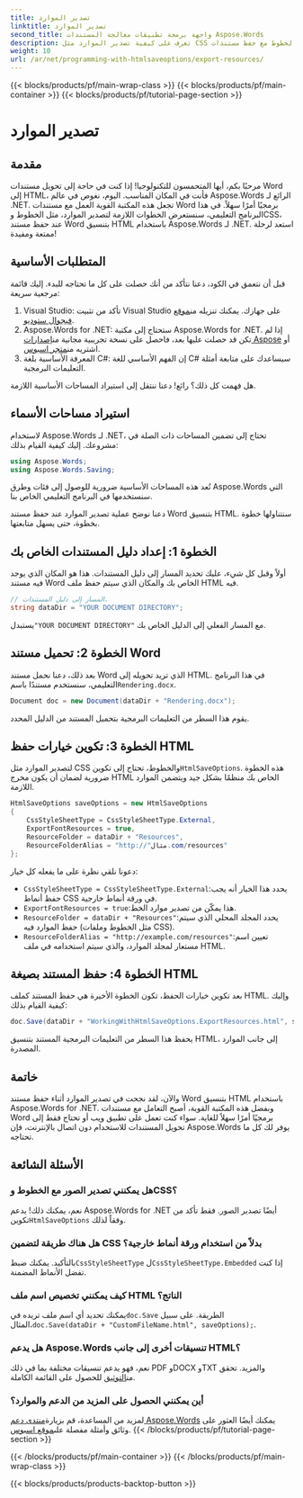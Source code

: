```yaml
---
title: تصدير الموارد
linktitle: تصدير الموارد
second_title: واجهة برمجة تطبيقات معالجة المستندات Aspose.Words
description: تعرف على كيفية تصدير الموارد مثل CSS والخطوط مع حفظ مستندات Word بتنسيق HTML باستخدام Aspose.Words for .NET. اتبع دليلنا خطوة بخطوة.
weight: 10
url: /ar/net/programming-with-htmlsaveoptions/export-resources/
---
```


{{< blocks/products/pf/main-wrap-class >}}
{{< blocks/products/pf/main-container >}}
{{< blocks/products/pf/tutorial-page-section >}}

# تصدير الموارد

## مقدمة

مرحبًا بكم، أيها المتحمسون للتكنولوجيا! إذا كنت في حاجة إلى تحويل مستندات Word إلى HTML، فأنت في المكان المناسب. اليوم، نغوص في عالم Aspose.Words الرائع لـ .NET. تجعل هذه المكتبة القوية العمل مع مستندات Word برمجيًا أمرًا سهلاً. في هذا البرنامج التعليمي، سنستعرض الخطوات اللازمة لتصدير الموارد، مثل الخطوط وCSS، عند حفظ مستند Word بتنسيق HTML باستخدام Aspose.Words لـ .NET. استعد لرحلة ممتعة ومفيدة!

## المتطلبات الأساسية

قبل أن نتعمق في الكود، دعنا نتأكد من أنك حصلت على كل ما تحتاجه للبدء. إليك قائمة مرجعية سريعة:

1.  Visual Studio: تأكد من تثبيت Visual Studio على جهازك. يمكنك تنزيله من[موقع فيجوال ستوديو](https://visualstudio.microsoft.com/).
2.  Aspose.Words for .NET: ستحتاج إلى مكتبة Aspose.Words for .NET. إذا لم تكن قد حصلت عليها بعد، فاحصل على نسخة تجريبية مجانية من[إصدارات Aspose](https://releases.aspose.com/words/net/) أو اشتريه من[متجر اسبوس](https://purchase.aspose.com/buy).
3. المعرفة الأساسية بلغة C#: إن الفهم الأساسي للغة C# سيساعدك على متابعة أمثلة التعليمات البرمجية.

هل فهمت كل ذلك؟ رائع! دعنا ننتقل إلى استيراد المساحات الأساسية اللازمة.

## استيراد مساحات الأسماء

لاستخدام Aspose.Words لـ .NET، تحتاج إلى تضمين المساحات ذات الصلة في مشروعك. إليك كيفية القيام بذلك:

```csharp
using Aspose.Words;
using Aspose.Words.Saving;
```

تُعد هذه المساحات الأساسية ضرورية للوصول إلى فئات وطرق Aspose.Words التي سنستخدمها في البرنامج التعليمي الخاص بنا.

دعنا نوضح عملية تصدير الموارد عند حفظ مستند Word بتنسيق HTML. سنتناولها خطوة بخطوة، حتى يسهل متابعتها.

## الخطوة 1: إعداد دليل المستندات الخاص بك

أولاً وقبل كل شيء، عليك تحديد المسار إلى دليل المستندات. هذا هو المكان الذي يوجد فيه مستند Word الخاص بك والمكان الذي سيتم حفظ ملف HTML فيه.

```csharp
// المسار إلى دليل المستندات.
string dataDir = "YOUR DOCUMENT DIRECTORY";
```

 يستبدل`"YOUR DOCUMENT DIRECTORY"` مع المسار الفعلي إلى الدليل الخاص بك.

## الخطوة 2: تحميل مستند Word

 بعد ذلك، دعنا نحمل مستند Word الذي تريد تحويله إلى HTML. في هذا البرنامج التعليمي، سنستخدم مستندًا باسم`Rendering.docx`.

```csharp
Document doc = new Document(dataDir + "Rendering.docx");
```

يقوم هذا السطر من التعليمات البرمجية بتحميل المستند من الدليل المحدد.

## الخطوة 3: تكوين خيارات حفظ HTML

لتصدير الموارد مثل CSS والخطوط، تحتاج إلى تكوين`HtmlSaveOptions`. هذه الخطوة ضرورية لضمان أن يكون مخرج HTML الخاص بك منظمًا بشكل جيد ويتضمن الموارد اللازمة.

```csharp
HtmlSaveOptions saveOptions = new HtmlSaveOptions
{
    CssStyleSheetType = CssStyleSheetType.External,
    ExportFontResources = true,
    ResourceFolder = dataDir + "Resources",
    ResourceFolderAlias = "http://"مثال.com/resources"
};
```

دعونا نلقي نظرة على ما يفعله كل خيار:
- `CssStyleSheetType = CssStyleSheetType.External`:يحدد هذا الخيار أنه يجب حفظ أنماط CSS في ورقة أنماط خارجية.
- `ExportFontResources = true`:هذا يمكّن من تصدير موارد الخط.
- `ResourceFolder = dataDir + "Resources"`:يحدد المجلد المحلي الذي سيتم حفظ الموارد فيه (مثل الخطوط وملفات CSS).
- `ResourceFolderAlias = "http://example.com/resources"`:تعيين اسم مستعار لمجلد الموارد، والذي سيتم استخدامه في ملف HTML.

## الخطوة 4: حفظ المستند بصيغة HTML

بعد تكوين خيارات الحفظ، تكون الخطوة الأخيرة هي حفظ المستند كملف HTML. وإليك كيفية القيام بذلك:

```csharp
doc.Save(dataDir + "WorkingWithHtmlSaveOptions.ExportResources.html", saveOptions);
```

يحفظ هذا السطر من التعليمات البرمجية المستند بتنسيق HTML، إلى جانب الموارد المصدرة.

## خاتمة

والآن، لقد نجحت في تصدير الموارد أثناء حفظ مستند Word بتنسيق HTML باستخدام Aspose.Words for .NET. وبفضل هذه المكتبة القوية، أصبح التعامل مع مستندات Word برمجيًا أمرًا سهلاً للغاية. سواء كنت تعمل على تطبيق ويب أو تحتاج فقط إلى تحويل المستندات للاستخدام دون اتصال بالإنترنت، فإن Aspose.Words يوفر لك كل ما تحتاجه.

## الأسئلة الشائعة

### هل يمكنني تصدير الصور مع الخطوط وCSS؟
 نعم، يمكنك ذلك! يدعم Aspose.Words for .NET أيضًا تصدير الصور. فقط تأكد من تكوين`HtmlSaveOptions` وفقاً لذلك.

### هل هناك طريقة لتضمين CSS بدلاً من استخدام ورقة أنماط خارجية؟
 بالتأكيد. يمكنك ضبط`CssStyleSheetType` ل`CssStyleSheetType.Embedded` إذا كنت تفضل الأنماط المضمنة.

### كيف يمكنني تخصيص اسم ملف HTML الناتج؟
 يمكنك تحديد أي اسم ملف تريده في`doc.Save` الطريقة. على سبيل المثال،`doc.Save(dataDir + "CustomFileName.html", saveOptions);`.

### هل يدعم Aspose.Words تنسيقات أخرى إلى جانب HTML؟
 نعم، فهو يدعم تنسيقات مختلفة بما في ذلك PDF وDOCX وTXT والمزيد. تحقق من[التوثيق](https://reference.aspose.com/words/net/) للحصول على القائمة الكاملة.

### أين يمكنني الحصول على المزيد من الدعم والموارد؟
لمزيد من المساعدة، قم بزيارة[منتدى دعم Aspose.Words](https://forum.aspose.com/c/words/8) يمكنك أيضًا العثور على وثائق وأمثلة مفصلة على[موقع اسبوس](https://reference.aspose.com/words/net/).
{{< /blocks/products/pf/tutorial-page-section >}}

{{< /blocks/products/pf/main-container >}}
{{< /blocks/products/pf/main-wrap-class >}}

{{< blocks/products/products-backtop-button >}}
